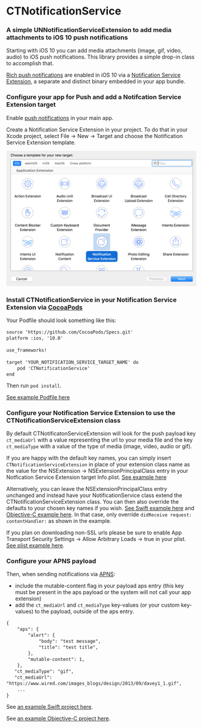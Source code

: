 # CTNotificationService

### A simple UNNotificationServiceExtension to add media attachments to iOS 10 push notifications

Starting with iOS 10 you can add media attachments (image, gif, video, audio) to iOS push notifications.  This library provides a simple drop-in class to accomplish that.

[Rich push notifications](https://developer.apple.com/videos/play/wwdc2016/708/) are enabled in iOS 10 via a [Notification Service Extension](https://developer.apple.com/reference/usernotifications/unnotificationserviceextension), a separate and distinct binary embedded in your app bundle.

### Configure your app for Push and add a Notifcation Service Extension target

Enable [push notifications](https://developer.apple.com/notifications/) in your main app.

Create a Notification Service Extension in your project. To do that in your Xcode project, select File -> New -> Target and choose the Notification Service Extension template.

![notification service extension](https://github.com/CleverTap/CTNotificationService/blob/master/images/service_extension.png)


### Install CTNotificationService in your Notification Service Extension via [CocoaPods](http://cocoapods.org)

Your Podfile should look something like this:

    source 'https://github.com/CocoaPods/Specs.git'
    platform :ios, '10.0'

    use_frameworks!

    target 'YOUR_NOTIFICATION_SERVICE_TARGET_NAME' do  
        pod 'CTNotificationService'  
    end     

Then run `pod install`.

[See example Podfile here](https://github.com/CleverTap/CTNotificationService/blob/master/Example/Podfile)

### Configure your Notification Service Extension to use the CTNotificationServiceExtension class

By default CTNotificatonServiceExtension will look for the push payload key `ct_mediaUrl` with a value representing the url to your media file and the key `ct_mediaType` with a value of the type of media (image, video, audio or gif).

If you are happy with the default key names, you can simply insert `CTNotificationServiceExtension` in place of your extension class name as the value for the NSExtension -> NSExtensionPrincipalClass entry in your Notfication Service Extension target Info.plist.  [See example here](https://github.com/CleverTap/CTNotificationService/blob/master/Example/NotificationService/Info.plist) 

Alternatively, you can leave the NSExtensionPrincipalClass entry unchanged and instead have your NotificationService class extend the CTNotificationServiceExtension class. You can then also override the defaults to your chosen key names if you wish. [See Swift example here](https://github.com/CleverTap/CTNotificationService/blob/master/ExampleSwift/NotificationService/NotificationService.swift) and [Objective-C example here](https://github.com/CleverTap/CTNotificationService/blob/master/Example/NotificationService/NotificationService.m). In that case, only override `didReceive request: contentHandler:` as shown in the example.

If you plan on downloading non-SSL urls please be sure to enable App Transport Security Settings -> Allow Arbitrary Loads -> true in your plist.  [See plist example here](https://github.com/CleverTap/CTNotificationService/blob/master/Example/NotificationService/Info.plist).  

### Configure your APNS payload

Then, when sending notifications via [APNS](https://developer.apple.com/library/content/documentation/NetworkingInternet/Conceptual/RemoteNotificationsPG/Chapters/ApplePushService.html):
- include the mutable-content flag in your payload aps entry (this key must be present in the aps payload or the system will not call your app extension) 
- add the `ct_mediaUrl` and `ct_mediaType` key-values (or your custom key-values) to the payload, outside of the aps entry.

```
{
	"aps": {
   		"alert": {
      		"body": "test message",
      		"title": "test title",
   	  	},
		"mutable-content": 1,
   	},
   "ct_mediaType": "gif",
   "ct_mediaUrl": "https://www.wired.com/images_blogs/design/2013/09/davey1_1.gif",
	...
}
```

See [an example Swift project here](https://github.com/CleverTap/CTNotificationService/tree/master/ExampleSwift).

See [an example Objective-C project here](https://github.com/CleverTap/CTNotificationService/tree/master/Example).
